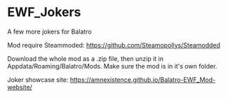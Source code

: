 # EWF_Jokers
A few more jokers for Balatro

Mod require Steammoded: https://github.com/Steamopollys/Steamodded

Download the whole mod as a .zip file, then unzip it in Appdata/Roaming/Balatro/Mods. Make sure the mod is in it's own folder.

Joker showcase site: https://amnexistence.github.io/Balatro-EWF_Mod-website/
